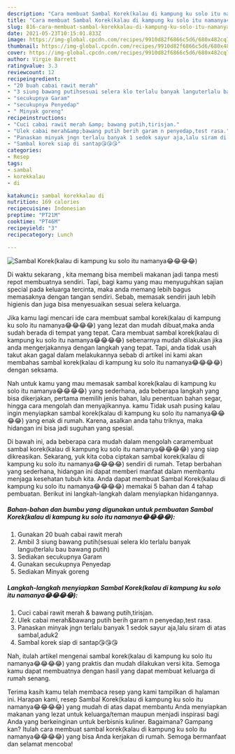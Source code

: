 ```yaml
---
description: "Cara membuat Sambal Korek(kalau di kampung ku solo itu namanya😂😂😂😂) yang lezat Untuk Jualan"
title: "Cara membuat Sambal Korek(kalau di kampung ku solo itu namanya😂😂😂😂) yang lezat Untuk Jualan"
slug: 816-cara-membuat-sambal-korekkalau-di-kampung-ku-solo-itu-namanya-yang-lezat-untuk-jualan
date: 2021-05-23T10:15:01.833Z
image: https://img-global.cpcdn.com/recipes/9910d82f6866c5d6/680x482cq70/sambal-korekkalau-di-kampung-ku-solo-itu-namanya😂😂😂😂-foto-resep-utama.jpg
thumbnail: https://img-global.cpcdn.com/recipes/9910d82f6866c5d6/680x482cq70/sambal-korekkalau-di-kampung-ku-solo-itu-namanya😂😂😂😂-foto-resep-utama.jpg
cover: https://img-global.cpcdn.com/recipes/9910d82f6866c5d6/680x482cq70/sambal-korekkalau-di-kampung-ku-solo-itu-namanya😂😂😂😂-foto-resep-utama.jpg
author: Virgie Barrett
ratingvalue: 3.3
reviewcount: 12
recipeingredient:
- "20 buah cabai rawit merah"
- "3 siung bawang putihsesuai selera klo terlalu banyak languterlalu bau bawang putih"
- "secukupnya Garam"
- "secukupnya Penyedap"
- " Minyak goreng"
recipeinstructions:
- "Cuci cabai rawit merah &amp; bawang putih,tirisjan."
- "Ulek cabai merah&amp;bawang putih berih garam n penyedap,test rasa."
- "Panaskan minyak jngn terlalu banyak 1 sedok sayur aja,lalu siram di atas sambal,aduk2"
- "Sambal korek siap di santap😘😘😘"
categories:
- Resep
tags:
- sambal
- korekkalau
- di

katakunci: sambal korekkalau di 
nutrition: 169 calories
recipecuisine: Indonesian
preptime: "PT21M"
cooktime: "PT46M"
recipeyield: "3"
recipecategory: Lunch

---
```



![Sambal Korek(kalau di kampung ku solo itu namanya😂😂😂😂)](https://img-global.cpcdn.com/recipes/9910d82f6866c5d6/680x482cq70/sambal-korekkalau-di-kampung-ku-solo-itu-namanya😂😂😂😂-foto-resep-utama.jpg)

Di waktu  sekarang , kita memang bisa membeli makanan jadi tanpa mesti repot membuatnya sendiri. Tapi, bagi kamu yang mau menyuguhkan sajian special pada keluarga tercinta, maka anda memang lebih bagus memasaknya dengan tangan sendiri. Sebab, memasak sendiri jauh lebih higienis dan juga bisa menyesuaikan sesuai selera keluarga.

Jika kamu lagi mencari ide cara membuat sambal korek(kalau di kampung ku solo itu namanya😂😂😂😂) yang lezat dan mudah dibuat,maka anda sudah berada di tempat yang tepat. Cara membuat sambal korek(kalau di kampung ku solo itu namanya😂😂😂😂)  sebenarnya mudah dilakukan jika anda mengerjakannya dengan langkah yang tepat. Tapi, anda tidak usah takut akan gagal dalam melakukannya 
sebab di artikel ini kami akan membahas sambal korek(kalau di kampung ku solo itu namanya😂😂😂😂) dengan seksama.  



Nah untuk kamu yang mau memasak sambal korek(kalau di kampung ku solo itu namanya😂😂😂😂) yang sederhana, ada beberapa langkah yang bisa dikerjakan, pertama memilih jenis bahan, lalu penentuan bahan segar, hingga cara mengolah dan menyajikannya. kamu Tidak usah pusing kalau ingin menyiapkan sambal korek(kalau di kampung ku solo itu namanya😂😂😂😂) yang enak di rumah. Karena, asalkan anda  tahu triknya, maka hidangan ini bisa jadi suguhan yang spesial.

Di bawah ini, ada beberapa cara mudah dalam mengolah caramembuat sambal korek(kalau di kampung ku solo itu namanya😂😂😂😂) yang siap dikreasikan. Sekarang, yuk kita coba ciptakan sambal korek(kalau di kampung ku solo itu namanya😂😂😂😂) sendiri di rumah. Tetap berbahan yang sederhana, hidangan ini dapat memberi manfaat dalam membantu menjaga kesehatan tubuh kita. Anda dapat membuat Sambal Korek(kalau di kampung ku solo itu namanya😂😂😂😂) memakai 5 bahan dan 4 tahap pembuatan. Berikut ini langkah-langkah dalam menyiapkan hidangannya.

<!--inarticleads1-->

##### Bahan-bahan dan bumbu yang digunakan untuk pembuatan Sambal Korek(kalau di kampung ku solo itu namanya😂😂😂😂):

1. Gunakan 20 buah cabai rawit merah
1. Ambil 3 siung bawang putih(sesuai selera klo terlalu banyak langu(terlalu bau bawang putih)
1. Sediakan secukupnya Garam
1. Gunakan secukupnya Penyedap
1. Sediakan  Minyak goreng




<!--inarticleads2-->

##### Langkah-langkah menyiapkan Sambal Korek(kalau di kampung ku solo itu namanya😂😂😂😂):

1. Cuci cabai rawit merah &amp; bawang putih,tirisjan.
1. Ulek cabai merah&amp;bawang putih berih garam n penyedap,test rasa.
1. Panaskan minyak jngn terlalu banyak 1 sedok sayur aja,lalu siram di atas sambal,aduk2
1. Sambal korek siap di santap😘😘😘




Nah, itulah artikel mengenai  sambal korek(kalau di kampung ku solo itu namanya😂😂😂😂)  yang praktis dan mudah dilakukan versi kita. Semoga kamu dapat membuatnya dengan hasil yang dapat membuat keluarga di rumah senang. 

Terima kasih kamu telah membaca resep yang kami tampilkan di halaman ini. Harapan kami, resep  Sambal Korek(kalau di kampung ku solo itu namanya😂😂😂😂) yang mudah di atas dapat membantu Anda menyiapkan makanan yang lezat untuk keluarga/teman maupun menjadi inspirasi bagi Anda yang berkeinginan untuk berbisnis kuliner. Bagaimana? Gampang kan? Itulah cara membuat sambal korek(kalau di kampung ku solo itu namanya😂😂😂😂) yang bisa Anda kerjakan di rumah. Semoga bermanfaat dan selamat mencoba!

